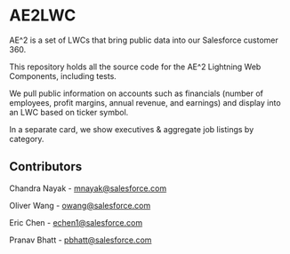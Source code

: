 # AE2LWC

AE^2 is a set of LWCs that bring public data into our Salesforce customer 360.

This repository holds all the source code for the AE^2 Lightning Web Components, including tests.

We pull public information on accounts such as financials (number of employees, profit margins, annual revenue, and earnings) and display into an LWC based on ticker symbol.

In a separate card, we show executives & aggregate job listings by category.

## Contributors
 Chandra Nayak - mnayak@salesforce.com
 
 Oliver Wang - owang@salesforce.com
 
 Eric Chen - echen1@salesforce.com
 
 Pranav Bhatt - pbhatt@salesforce.com
